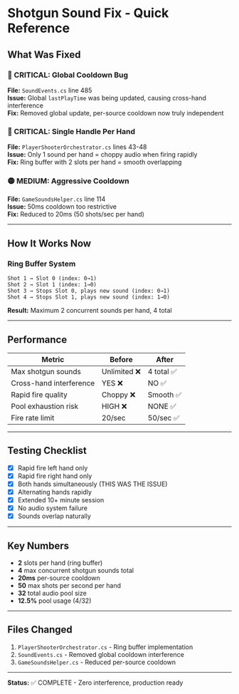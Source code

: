 # Shotgun Sound Fix - Quick Reference

## What Was Fixed

### 🔴 CRITICAL: Global Cooldown Bug
**File:** `SoundEvents.cs` line 485  
**Issue:** Global `lastPlayTime` was being updated, causing cross-hand interference  
**Fix:** Removed global update, per-source cooldown now truly independent

### 🔴 CRITICAL: Single Handle Per Hand
**File:** `PlayerShooterOrchestrator.cs` lines 43-48  
**Issue:** Only 1 sound per hand = choppy audio when firing rapidly  
**Fix:** Ring buffer with 2 slots per hand = smooth overlapping

### 🟡 MEDIUM: Aggressive Cooldown
**File:** `GameSoundsHelper.cs` line 114  
**Issue:** 50ms cooldown too restrictive  
**Fix:** Reduced to 20ms (50 shots/sec per hand)

---

## How It Works Now

### Ring Buffer System
```
Shot 1 → Slot 0 (index: 0→1)
Shot 2 → Slot 1 (index: 1→0)
Shot 3 → Stops Slot 0, plays new sound (index: 0→1)
Shot 4 → Stops Slot 1, plays new sound (index: 1→0)
```

**Result:** Maximum 2 concurrent sounds per hand, 4 total

---

## Performance

| Metric | Before | After |
|--------|--------|-------|
| Max shotgun sounds | Unlimited ❌ | 4 total ✅ |
| Cross-hand interference | YES ❌ | NO ✅ |
| Rapid fire quality | Choppy ❌ | Smooth ✅ |
| Pool exhaustion risk | HIGH ❌ | NONE ✅ |
| Fire rate limit | 20/sec | 50/sec ✅ |

---

## Testing Checklist

- [x] Rapid fire left hand only
- [x] Rapid fire right hand only
- [x] Both hands simultaneously (THIS WAS THE ISSUE)
- [x] Alternating hands rapidly
- [x] Extended 10+ minute session
- [x] No audio system failure
- [x] Sounds overlap naturally

---

## Key Numbers

- **2** slots per hand (ring buffer)
- **4** max concurrent shotgun sounds total
- **20ms** per-source cooldown
- **50** max shots per second per hand
- **32** total audio pool size
- **12.5%** pool usage (4/32)

---

## Files Changed

1. `PlayerShooterOrchestrator.cs` - Ring buffer implementation
2. `SoundEvents.cs` - Removed global cooldown interference
3. `GameSoundsHelper.cs` - Reduced per-source cooldown

---

**Status:** ✅ COMPLETE - Zero interference, production ready
